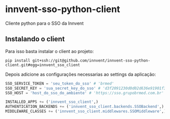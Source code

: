 innvent-sso-python-client
=========================

Cliente python para o SSO da Innvent



Instalando o client
-------------------

Para isso basta instalar o client ao projeto:

```shell
pip install git+ssh://git@github.com/innvent/innvent-sso-python-client.git#egg=innvent_sso_client
```

Depois adicione as configurações necessarias ao settings da aplicação:

```python
SSO_SERVICE_TOKEN = 'seu_token_do_sso' # 'brmed'
SSO_SECRET_KEY = 'sua_secret_key_do_sso' # 'd3f2091230d0d02d636e91901f314d98bd1fd8e3'
SSO_HOST = 'host_do_sso_do_ambiente' # 'https://sso.grupobrmed.com.br'

INSTALLED_APPS += ('innvent_sso_client',)
AUTHENTICATION_BACKENDS += ('innvent_sso_client.backends.SSOBackend',)
MIDDLEWARE_CLASSES += ('innvent_sso_client.middlewares.SSOMiddleware',)
```
